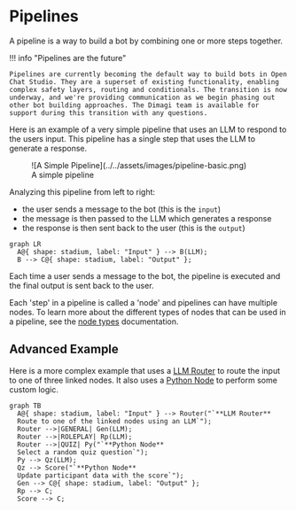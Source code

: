 # Pipelines

A pipeline is a way to build a bot by combining one or more steps together.

!!! info "Pipelines are the future"

    Pipelines are currently becoming the default way to build bots in Open Chat Studio. They are a superset of existing functionality, enabling complex safety layers, routing and conditionals. The transition is now underway, and we're providing communication as we begin phasing out other bot building approaches. The Dimagi team is available for support during this transition with any questions.

Here is an example of a very simple pipeline that uses an LLM to respond to the users input. This pipeline has a
single step that uses the LLM to generate a response.

<figure markdown="span">
  ![A Simple Pipeline](../../assets/images/pipeline-basic.png)
  <figcaption>A simple pipeline</figcaption>
</figure>

Analyzing this pipeline from left to right:

* the user sends a message to the bot (this is the `input`)
* the message is then passed to the LLM which generates a response
* the response is then sent back to the user (this is the `output`)


``` mermaid
graph LR
  A@{ shape: stadium, label: "Input" } --> B(LLM);
  B --> C@{ shape: stadium, label: "Output" };
```

Each time a user sends a message to the bot, the pipeline is executed and the final output is sent back to the user.

Each 'step' in a pipeline is called a 'node' and pipelines can have multiple nodes. To learn more about the different
types of nodes that can be used in a pipeline, see the [node types](nodes.md) documentation.

## Advanced Example

Here is a more complex example that uses a [LLM Router](nodes.md#llm-router) to route the input to one of three linked nodes.
It also uses a [Python Node](nodes.md#python-node) to perform some custom logic.

``` mermaid
graph TB
  A@{ shape: stadium, label: "Input" } --> Router("`**LLM Router**
  Route to one of the linked nodes using an LLM`");
  Router -->|GENERAL| Gen(LLM);
  Router -->|ROLEPLAY| Rp(LLM);
  Router -->|QUIZ| Py("`**Python Node**
  Select a random quiz question`");
  Py --> Qz(LLM);
  Qz --> Score("`**Python Node**
  Update participant data with the score`");
  Gen --> C@{ shape: stadium, label: "Output" };
  Rp --> C;
  Score --> C;
```
